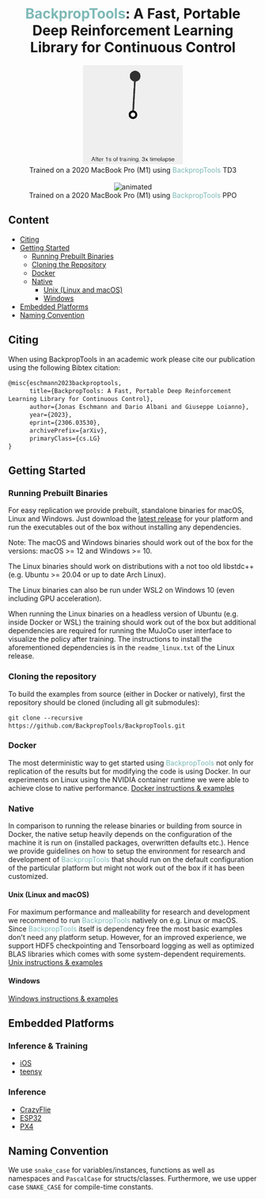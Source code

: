 <div align="center">
  <center><h1><span style="color:#7DB9B6">BackpropTools</span>: A Fast, Portable Deep Reinforcement Learning Library for Continuous Control</h1></center>
</div>

<div align="center">
<img src="https://github.com/BackpropTools/media/blob/master/pendulum_v1_inference.gif" alt="animated" height='200'/>
</div>
<div align="center">
    Trained on a 2020 MacBook Pro (M1) using <span style="color:#7DB9B6">BackpropTools</span> TD3
</div>
</br>
<div align="center">
<img src="https://github.com/BackpropTools/media/blob/master/backprop_tools_mujoco_ant_ppo.gif" alt="animated" height='300'/>  
</div>

<div align="center">
    Trained on a 2020 MacBook Pro (M1) using <span style="color:#7DB9B6">BackpropTools</span> PPO
</div>





## Content
- [Citing](#citing)
- [Getting Started](#getting-started)
  - [Running Prebuilt Binaries](#running-prebuilt-binaries)
  - [Cloning the Repository](#cloning-the-repository)
  - [Docker](#docker)
  - [Native](#native)
    - [Unix (Linux and macOS)](#unix-linux-and-macos)
    - [Windows](#windows)
- [Embedded Platforms](#embedded-platforms)
- [Naming Convention](#naming-convention)
## Citing
When using BackpropTools in an academic work please cite our publication using the following Bibtex citation:
```
@misc{eschmann2023backproptools,
      title={BackpropTools: A Fast, Portable Deep Reinforcement Learning Library for Continuous Control}, 
      author={Jonas Eschmann and Dario Albani and Giuseppe Loianno},
      year={2023},
      eprint={2306.03530},
      archivePrefix={arXiv},
      primaryClass={cs.LG}
}
```
## Getting Started
### Running Prebuilt Binaries
For easy replication we provide prebuilt, standalone binaries for macOS, Linux and Windows. Just download the [latest release](https://github.com/BackpropTools/BackpropTools/releases/) for your platform and run the executables out of the box without installing any dependencies. 

Note: The macOS and Windows binaries should work out of the box for the versions: macOS >= 12 and Windows >= 10. 

The Linux binaries should work on distributions with a not too old libstdc++ (e.g. Ubuntu >= 20.04 or up to date Arch Linux). 

The Linux binaries can also be run under WSL2 on Windows 10 (even including GPU acceleration). 

When running the Linux binaries on a headless version of Ubuntu (e.g. inside Docker or WSL) the training should work out of the box but additional dependencies are required for running the MuJoCo user interface to visualize the policy after training. The instructions to install the aforementioned dependencies is in the `readme_linux.txt` of the Linux release. 

### Cloning the repository
To build the examples from source (either in Docker or natively), first the repository should be cloned (including all git submodules):
```
git clone --recursive https://github.com/BackpropTools/BackpropTools.git
```
### Docker
The most deterministic way to get started using <span style="color:#7DB9B6">BackpropTools</span> not only for replication of the results but for modifying the code is using Docker. In our experiments on Linux using the NVIDIA container runtime we were able to achieve close to native performance.
[Docker instructions & examples](examples/docker/README.MD)

### Native
In comparison to running the release binaries or building from source in Docker, the native setup heavily depends on the configuration of the machine it is run on (installed packages, overwritten defaults etc.). Hence we provide guidelines on how to setup the environment for research and development of <span style="color:#7DB9B6">BackpropTools</span> that should run on the default configuration of the particular platform but might not work out of the box if it has been customized.  
#### Unix (Linux and macOS)
For maximum performance and malleability for research and development we recommend to run <span style="color:#7DB9B6">BackpropTools</span> natively on e.g. Linux or macOS. Since <span style="color:#7DB9B6">BackpropTools</span> itself is dependency free the most basic examples don't need any platform setup. However, for an improved experience, we support HDF5 checkpointing and Tensorboard logging as well as optimized BLAS libraries which comes with some system-dependent requirements. 
[Unix instructions & examples](examples/unix/README.MD)

#### Windows
[Windows instructions & examples](examples/windows/README.MD)

## Embedded Platforms
### Inference & Training
- [iOS](https://github.com/BackpropTools/iOS)
- [teensy](https://github.com/BackpropTools/teensy)
### Inference
- [CrazyFlie](embedded_platforms/crazyflie)
- [ESP32](https://github.com/BackpropTools/esp32)
- [PX4](https://github.com/BackpropTools/backprop_tools_px4)

## Naming Convention
We use `snake_case` for variables/instances, functions as well as namespaces and `PascalCase` for structs/classes. Furthermore, we use upper case `SNAKE_CASE` for compile-time constants. 
